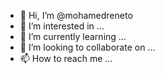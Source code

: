 - 👋 Hi, I’m @mohamedreneto
- 👀 I’m interested in ...
- 🌱 I’m currently learning ...
- 💞️ I’m looking to collaborate on ...
- 📫 How to reach me ...

<!---
mohamedreneto/mohamedreneto is a ✨ special ✨ repository because its `README.md` (this file) appears on your GitHub profile.
You can click the Preview link to take a look at your changes.
--->
